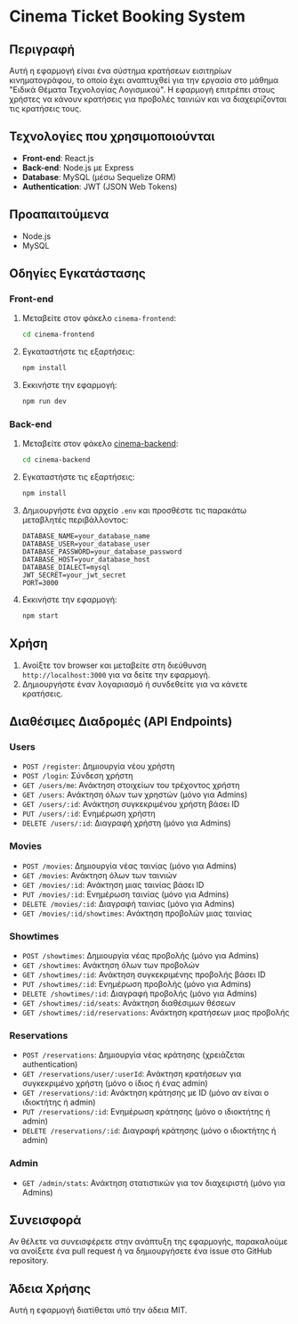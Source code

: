 # Cinema Ticket Booking System

## Περιγραφή
Αυτή η εφαρμογή είναι ένα σύστημα κρατήσεων εισιτηρίων κινηματογράφου, το οποίο έχει αναπτυχθεί για την εργασία στο μάθημα "Ειδικά Θέματα Τεχνολογίας Λογισμικού". Η εφαρμογή επιτρέπει στους χρήστες να κάνουν κρατήσεις για προβολές ταινιών και να διαχειρίζονται τις κρατήσεις τους.

## Τεχνολογίες που χρησιμοποιούνται
- **Front-end**: React.js
- **Back-end**: Node.js με Express
- **Database**: MySQL (μέσω Sequelize ORM)
- **Authentication**: JWT (JSON Web Tokens)

## Προαπαιτούμενα
- Node.js
- MySQL

## Οδηγίες Εγκατάστασης

### Front-end
1. Μεταβείτε στον φάκελο `cinema-frontend`:
    ```bash
    cd cinema-frontend
    ```
2. Εγκαταστήστε τις εξαρτήσεις:
    ```bash
    npm install
    ```
3. Εκκινήστε την εφαρμογή:
    ```bash
    npm run dev
    ```

### Back-end
1. Μεταβείτε στον φάκελο [cinema-backend](http://_vscodecontentref_/2):
    ```bash
    cd cinema-backend
    ```
2. Εγκαταστήστε τις εξαρτήσεις:
    ```bash
    npm install
    ```
3. Δημιουργήστε ένα αρχείο `.env` και προσθέστε τις παρακάτω μεταβλητές περιβάλλοντος:
    ```env
    DATABASE_NAME=your_database_name
    DATABASE_USER=your_database_user
    DATABASE_PASSWORD=your_database_password
    DATABASE_HOST=your_database_host
    DATABASE_DIALECT=mysql
    JWT_SECRET=your_jwt_secret
    PORT=3000
    ```
4. Εκκινήστε την εφαρμογή:
    ```bash
    npm start
    ```

## Χρήση
1. Ανοίξτε τον browser και μεταβείτε στη διεύθυνση `http://localhost:3000` για να δείτε την εφαρμογή.
2. Δημιουργήστε έναν λογαριασμό ή συνδεθείτε για να κάνετε κρατήσεις.

## Διαθέσιμες Διαδρομές (API Endpoints)
### Users
- `POST /register`: Δημιουργία νέου χρήστη
- `POST /login`: Σύνδεση χρήστη
- `GET /users/me`: Ανάκτηση στοιχείων του τρέχοντος χρήστη
- `GET /users`: Ανάκτηση όλων των χρηστών (μόνο για Admins)
- `GET /users/:id`: Ανάκτηση συγκεκριμένου χρήστη βάσει ID
- `PUT /users/:id`: Ενημέρωση χρήστη
- `DELETE /users/:id`: Διαγραφή χρήστη (μόνο για Admins)

### Movies
- `POST /movies`: Δημιουργία νέας ταινίας (μόνο για Admins)
- `GET /movies`: Ανάκτηση όλων των ταινιών
- `GET /movies/:id`: Ανάκτηση μιας ταινίας βάσει ID
- `PUT /movies/:id`: Ενημέρωση ταινίας (μόνο για Admins)
- `DELETE /movies/:id`: Διαγραφή ταινίας (μόνο για Admins)
- `GET /movies/:id/showtimes`: Ανάκτηση προβολών μιας ταινίας

### Showtimes
- `POST /showtimes`: Δημιουργία νέας προβολής (μόνο για Admins)
- `GET /showtimes`: Ανάκτηση όλων των προβολών
- `GET /showtimes/:id`: Ανάκτηση συγκεκριμένης προβολής βάσει ID
- `PUT /showtimes/:id`: Ενημέρωση προβολής (μόνο για Admins)
- `DELETE /showtimes/:id`: Διαγραφή προβολής (μόνο για Admins)
- `GET /showtimes/:id/seats`: Ανάκτηση διαθέσιμων θέσεων
- `GET /showtimes/:id/reservations`: Ανάκτηση κρατήσεων μιας προβολής

### Reservations
- `POST /reservations`: Δημιουργία νέας κράτησης (χρειάζεται authentication)
- `GET /reservations/user/:userId`: Ανάκτηση κρατήσεων για συγκεκριμένο χρήστη (μόνο ο ίδιος ή ένας admin)
- `GET /reservations/:id`: Ανάκτηση κράτησης με ID (μόνο αν είναι ο ιδιοκτήτης ή admin)
- `PUT /reservations/:id`: Ενημέρωση κράτησης (μόνο ο ιδιοκτήτης ή admin)
- `DELETE /reservations/:id`: Διαγραφή κράτησης (μόνο ο ιδιοκτήτης ή admin)

### Admin
- `GET /admin/stats`: Ανάκτηση στατιστικών για τον διαχειριστή (μόνο για Admins)

## Συνεισφορά
Αν θέλετε να συνεισφέρετε στην ανάπτυξη της εφαρμογής, παρακαλούμε να ανοίξετε ένα pull request ή να δημιουργήσετε ένα issue στο GitHub repository.

## Άδεια Χρήσης
Αυτή η εφαρμογή διατίθεται υπό την άδεια MIT.